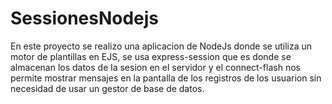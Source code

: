 # SessionesNodejs
En este proyecto se realizo una aplicacion de NodeJs donde se utiliza un motor de plantillas en EJS, se usa express-session que es donde
se almacenan los datos de la sesion en el servidor y el connect-flash nos permite mostrar mensajes en la pantalla de los registros 
de los usuarion sin necesidad de usar un gestor de base de datos.
